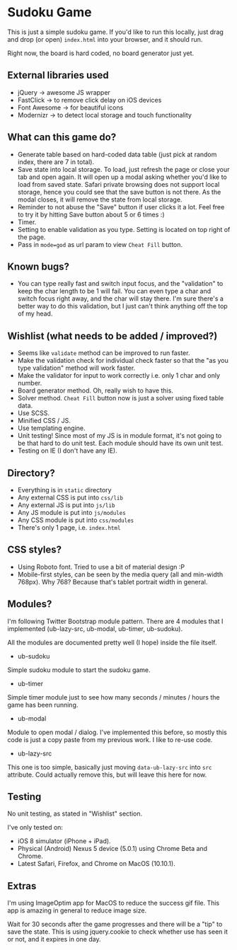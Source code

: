 Sudoku Game
===

This is just a simple sudoku game. If you'd like to run this locally, just drag and drop (or open) `index.html` into your browser, and it should run.

Right now, the board is hard coded, no board generator just yet.

External libraries used
---
* jQuery -> awesome JS wrapper
* FastClick -> to remove click delay on iOS devices
* Font Awesome -> for beautiful icons
* Modernizr -> to detect local storage and touch functionality

What can this game do?
---
* Generate table based on hard-coded data table (just pick at random index, there are 7 in total).
* Save state into local storage. To load, just refresh the page or close your tab and open again.
It will open up a modal asking whether you'd like to load from saved state.
Safari private browsing does not support local storage, hence you could see that the save button is not there.
As the modal closes, it will remove the state from local storage.
* Reminder to not abuse the "Save" button if user clicks it a lot.
Feel free to try it by hitting Save button about 5 or 6 times :)
* Timer.
* Setting to enable validation as you type. Setting is located on top right of the page.
* Pass in `mode=god` as url param to view `Cheat Fill` button.

Known bugs?
---
* You can type really fast and switch input focus, and the "validation" to keep the char length to be 1 will fail.
You can even type a char and switch focus right away, and the char will stay there.
I'm sure there's a better way to do this validation, but I just can't think anything off the top of my head.

Wishlist (what needs to be added / improved?)
---
* Seems like `validate` method can be improved to run faster.
* Make the validation check for individual check faster so that the "as you type validation" method will work faster.
* Make the validator for input to work correctly i.e. only 1 char and only number.
* Board generator method. Oh, really wish to have this.
* Solver method. `Cheat Fill` button now is just a solver using fixed table data.
* Use SCSS.
* Minified CSS / JS.
* Use templating engine.
* Unit testing! Since most of my JS is in module format, it's not going to be that hard to do unit test.
Each module should have its own unit test.
* Testing on IE (I don't have any IE).

Directory?
---
* Everything is in `static` directory
* Any external CSS is put into `css/lib`
* Any external JS is put into `js/lib`
* Any JS module is put into `js/modules`
* Any CSS module is put into `css/modules`
* There's only 1 page, i.e. `index.html`

CSS styles?
---
* Using Roboto font. Tried to use a bit of material design :P
* Mobile-first styles, can be seen by the media query (all and min-width 768px). Why 768? Because that's tablet portrait width in general.

Modules?
---
I'm following Twitter Bootstrap module pattern. There are 4 modules that I implemented (ub-lazy-src, ub-modal, ub-timer, ub-sudoku).

All the modules are documented pretty well (I hope) inside the file itself.
* ub-sudoku

Simple sudoku module to start the sudoku game.

* ub-timer

Simple timer module just to see how many seconds / minutes / hours the game has been running.

* ub-modal

Module to open modal / dialog. I've implemented this before, so mostly this code is just a copy paste from my previous work.
I like to re-use code.

* ub-lazy-src

This one is too simple, basically just moving `data-ub-lazy-src` into `src` attribute. Could actually remove this, but will leave this here for now.

Testing
---
No unit testing, as stated in "Wishlist" section.

I've only tested on: 
* iOS 8 simulator (iPhone + iPad).
* Physical (Android) Nexus 5 device (5.0.1) using Chrome Beta and Chrome.
* Latest Safari, Firefox, and Chrome on MacOS (10.10.1).


Extras
---
I'm using ImageOptim app for MacOS to reduce the success gif file. This app is amazing in general to reduce image size.

Wait for 30 seconds after the game progresses and there will be a "tip" to save the state.
This is using jquery.cookie to check whether use has seen it or not, and it expires in one day.
